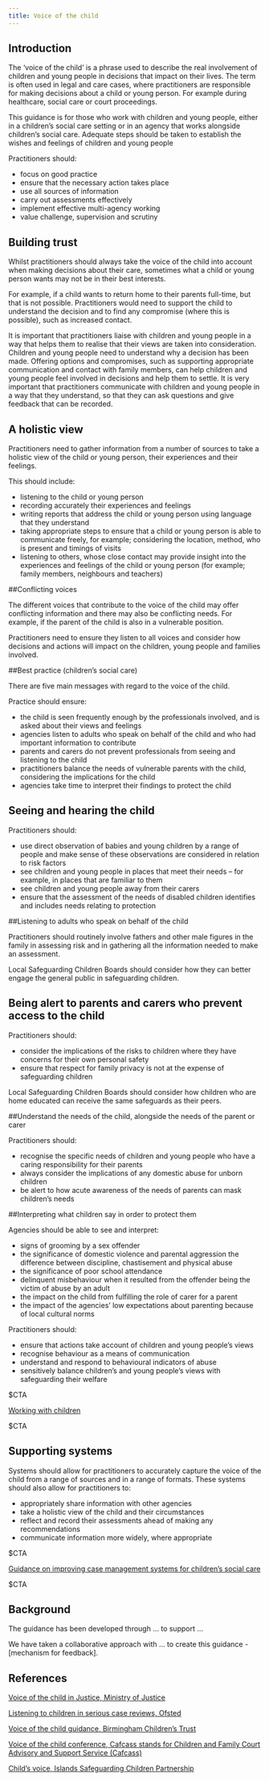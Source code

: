 ```yaml
---
title: Voice of the child
---
```


## Introduction

The ‘voice of the child’ is a phrase used to describe the real involvement of children and young people in decisions that impact on their lives. The term is often used in legal and care cases, where practitioners are responsible for making decisions about a child or young person. For example during healthcare, social care or court proceedings. 

This guidance is for those who work with children and young people, either in a children’s social care setting or in an agency that works alongside children’s social care. 
Adequate steps should be taken to establish the wishes and feelings of children and young people

Practitioners should:

* focus on good practice
* ensure that the necessary action takes place
* use all sources of information
* carry out assessments effectively
* implement effective multi-agency working
* value challenge, supervision and scrutiny

## Building trust

Whilst practitioners should always take the voice of the child into account when making decisions about their care, sometimes what a child or young person wants may not be in their best interests.  

For example, if a child wants to return home to their parents full-time, but that is not possible. Practitioners would need to support the child to understand the decision and to find any compromise (where this is possible), such as increased contact. 

It is important that practitioners liaise with children and young people in a way that helps them to realise that their views are taken into consideration. Children and young people need to understand why a decision has been made. Offering options and compromises, such as supporting appropriate communication and contact with family members, can help children and young people feel involved in decisions and help them to settle. It is very important that practitioners communicate with children and young people in a way that they understand, so that they can ask questions and give feedback that can be recorded. 

## A holistic view

Practitioners need to gather information from a number of sources to take a holistic view of the child or young person, their experiences and their feelings.

This should include:

* listening to the child or young person
* recording accurately their experiences and feelings
* writing reports that address the child or young person using language that they understand
* taking appropriate steps to ensure that a child or young person is able to communicate freely, for example; considering the location, method, who is present and timings of visits
* listening to others, whose close contact may provide insight into the experiences and feelings of the child or young person (for example; family members, neighbours and teachers)

##Conflicting voices

The different voices that contribute to the voice of the child may offer conflicting information and there may also be conflicting needs. For example, if the parent of the child is also in a vulnerable position. 

Practitioners need to ensure they listen to all voices and consider how decisions and actions will impact on the children, young people and families involved. 

##Best practice (children’s social care)

There are five main messages with regard to the voice of the child. 

Practice should ensure:

* the child is seen frequently enough by the professionals involved, and is asked about their views and feelings
* agencies listen to adults who speak on behalf of the child and who had important information to contribute
* parents and carers do not prevent professionals from seeing and listening to the child
* practitioners balance the needs of vulnerable parents with the child, considering the implications for the child
* agencies take time to interpret their findings to protect the child

## Seeing and hearing the child

Practitioners should:

* use direct observation of babies and young children by a range of people and make sense of these observations are considered in relation to risk factors
* see children and young people in places that meet their needs – for example, in places that are familiar to them
* see children and young people away from their carers
* ensure that the assessment of the needs of disabled children identifies and includes needs relating to protection

##Listening to adults who speak on behalf of the child

Practitioners should routinely involve fathers and other male figures in the family in assessing risk and in gathering all the information needed to make an assessment.

Local Safeguarding Children Boards should  consider how they can better engage the general public in safeguarding children.

## Being alert to parents and carers who prevent access to the child

Practitioners should:

* consider the implications of the risks to children where they have concerns for their own personal safety
* ensure that respect for family privacy is not at the expense of safeguarding children

Local Safeguarding Children Boards should consider how children who are home educated can receive the same safeguards as their peers. 

##Understand the needs of the child, alongside the needs of the parent or carer

Practitioners should:

* recognise the specific needs of children and young people who have a caring responsibility for their parents
* always consider the implications of any domestic abuse for unborn children
* be alert to how acute awareness of the needs of parents can mask children’s needs

##Interpreting what children say in order to protect them

Agencies should be able to see and interpret:

* signs of grooming by a sex offender
* the significance of domestic violence and parental aggression
the difference between discipline, chastisement and physical abuse
* the significance of poor school attendance
* delinquent misbehaviour when it resulted from the offender being the victim of abuse by an adult
* the impact on the child from fulfilling the role of carer for a parent
* the impact of the agencies’ low expectations about parenting because of local cultural norms

Practitioners should:

* ensure that actions take account of children and young people’s views
* recognise behaviour as a means of communication
* understand and respond to behavioural indicators of abuse
* sensitively balance children’s and young people’s views with safeguarding their welfare

$CTA

[Working with children](https://www.cafcass.gov.uk/wp-content/uploads/2017/12/For-respecting-children-and-young-peoples-diversity.png)

$CTA

## Supporting systems

Systems should allow for practitioners to accurately capture the voice of the child from a range of sources and in a range of formats. These systems should also allow for practitioners to:

* appropriately share information with other agencies
* take a holistic view of the child and their circumstances
* reflect and record their assessments ahead of making any recommendations
* communicate information more widely, where appropriate

$CTA

[Guidance on improving case management systems for children’s social care](https://buy-digital-technology-for-childrens-social-care.netlify.app/)

$CTA

## Background

The guidance has been developed through … to support …

We have taken a collaborative approach with … to create this guidance - [mechanism for feedback]. 

## References

[Voice of the child in Justice, Ministry of Justice](https://www.gov.uk/government/publications/2010-to-2015-government-policy-family-justice-system/2010-to-2015-government-policy-family-justice-system#appendix-1-the-voice-of-the-child-in-family-justice)

[Listening to children in serious case reviews, Ofsted](https://www.gov.uk/government/publications/listening-to-children-in-serious-case-reviews)

[Voice of the child guidance, Birmingham Children’s Trust](https://proceduresonline.com/trixcms/media/1488/voice-of-the-child-practice-guidance-v1-ct-100518.pdf)

[Voice of the child conference, Cafcass stands for Children and Family Court Advisory and Support Service (Cafcass)](https://www.cafcass.gov.uk/family-justice-young-peoples-board/voice-of-the-child-conference-2020/)

[Child’s voice, Islands Safeguarding Children Partnership](http://iscp.gg/article/118088/Childs-Voice)
